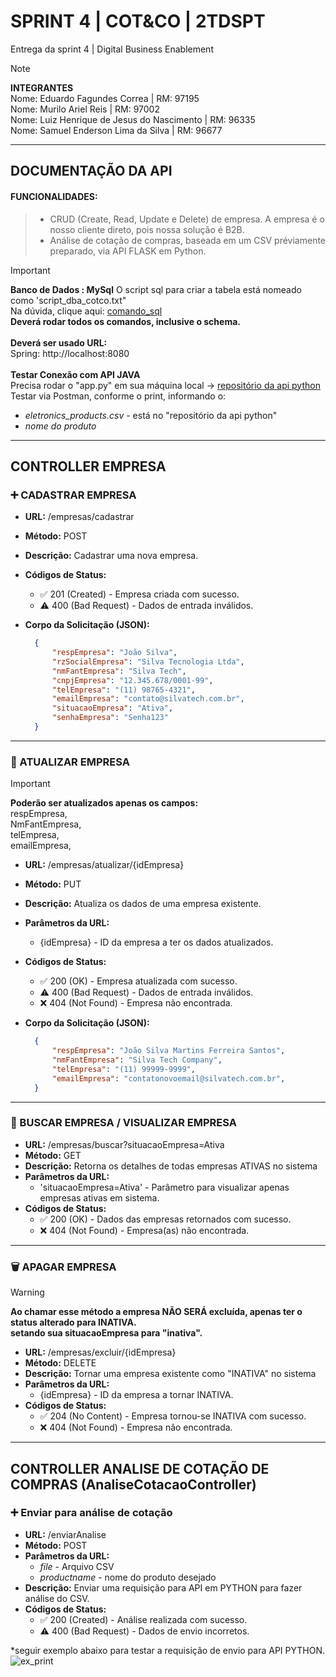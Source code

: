 # SPRINT 4 | COT&CO | 2TDSPT
Entrega da sprint 4 | Digital Business Enablement
> [!NOTE]
>**INTEGRANTES** <BR>
> Nome: Eduardo Fagundes Correa | RM: 97195 <BR>
> Nome: Murilo Ariel Reis | RM: 97002 <BR>
> Nome: Luiz Henrique de Jesus do Nascimento | RM: 96335 <BR>
> Nome: Samuel Enderson Lima da Silva | RM: 96677 <BR>

---
## DOCUMENTAÇÃO DA API
#### FUNCIONALIDADES:
> - CRUD (Create, Read, Update e Delete) de empresa. A empresa é o nosso cliente direto, pois nossa solução é B2B.
> - Análise de cotação de compras, baseada em um CSV préviamente preparado, via API FLASK em Python.<BR>

> [!IMPORTANT]
> **Banco de Dados : MySql**
> O script sql para criar a tabela está nomeado como 'script_dba_cotco.txt" <BR>
> Na dúvida, clique aqui: [comando_sql](https://github.com/luiznsc/cotco_webapi/blob/main/script_dba_cotco.txt) <BR>
> **Deverá rodar todos os comandos, inclusive o schema.** <br>
> <BR>
> **Deverá ser usado URL:** <BR>
> Spring: http://localhost:8080 <BR>
> <BR>
> **Testar Conexão com API JAVA**<BR>
> Precisa rodar o "app.py" em sua máquina local -> [repositório da api python](https://github.com/luiznsc/cotco_ai_api)<BR>
>Testar via Postman, conforme o print, informando o:<br>
>- *eletronics_products.csv* - está no "repositório da api python"<br>
>- *nome do produto*
  ---

## CONTROLLER EMPRESA
### :heavy_plus_sign: CADASTRAR EMPRESA
- **URL:** /empresas/cadastrar
- **Método:** POST
- **Descrição:** Cadastrar uma nova empresa.
- **Códigos de Status:**
  - :white_check_mark: 201 (Created) - Empresa criada com sucesso.
  -  :warning: 400 (Bad Request) - Dados de entrada inválidos.
- **Corpo da Solicitação (JSON):**

  ```json
    {
        "respEmpresa": "João Silva",
        "rzSocialEmpresa": "Silva Tecnologia Ltda",
        "nmFantEmpresa": "Silva Tech",
        "cnpjEmpresa": "12.345.678/0001-99",
        "telEmpresa": "(11) 98765-4321",
        "emailEmpresa": "contato@silvatech.com.br",
        "situacaoEmpresa": "Ativa",
        "senhaEmpresa": "Senha123"
    }

---

### :repeat: ATUALIZAR EMPRESA
> [!IMPORTANT]
> **Poderão ser atualizados apenas os campos:** <BR/>
> respEmpresa, <BR/>
> NmFantEmpresa, <BR/>
> telEmpresa,<BR/>
> emailEmpresa, <BR/>

- **URL:** /empresas/atualizar/{idEmpresa}
- **Método:** PUT
- **Descrição:** Atualiza os dados de uma empresa existente.
- **Parâmetros da URL:**
  - {idEmpresa} - ID da empresa a ter os dados atualizados.
- **Códigos de Status:**
  - :white_check_mark: 200 (OK) - Empresa atualizada com sucesso.
  - :warning: 400 (Bad Request) - Dados de entrada inválidos.
  - :x: 404 (Not Found) - Empresa não encontrada.
- **Corpo da Solicitação (JSON):**

  ```json
    {
        "respEmpresa": "João Silva Martins Ferreira Santos",
        "nmFantEmpresa": "Silva Tech Company",
        "telEmpresa": "(11) 99999-9999",
        "emailEmpresa": "contatonovoemail@silvatech.com.br",
    }

---

### :page_with_curl: BUSCAR EMPRESA / VISUALIZAR EMPRESA

- **URL:** /empresas/buscar?situacaoEmpresa=Ativa
- **Método:** GET
- **Descrição:** Retorna os detalhes de todas empresas ATIVAS no sistema
- **Parâmetros da URL:**
  - 'situacaoEmpresa=Ativa' - Parâmetro para visualizar apenas empresas ativas em sistema.
- **Códigos de Status:**
  - :white_check_mark: 200 (OK) - Dados das empresas retornados com sucesso.
  - :x: 404 (Not Found) - Empresa(as) não encontrada.

---

### :wastebasket: APAGAR EMPRESA

> [!WARNING]
> **Ao chamar esse método a empresa NÃO SERÁ excluída, apenas ter o status alterado para INATIVA.** <BR/>
> **setando sua situacaoEmpresa para "inativa".**

- **URL:** /empresas/excluir/{idEmpresa}
- **Método:** DELETE
- **Descrição:** Tornar uma empresa existente como "INATIVA" no sistema
- **Parâmetros da URL:**
  - {idEmpresa} - ID da empresa a tornar INATIVA.
- **Códigos de Status:**
  - :white_check_mark: 204 (No Content) - Empresa tornou-se INATIVA com sucesso.
  - :x: 404 (Not Found) - Empresa não encontrada.
 
---

## CONTROLLER ANALISE DE COTAÇÃO DE COMPRAS (AnaliseCotacaoController)
### :heavy_plus_sign: Enviar para análise de cotação
- **URL:** /enviarAnalise
- **Método:** POST
- **Parâmetros da URL:**
  - *file* - Arquivo CSV
  - *productname* - nome do produto desejado
- **Descrição:** Enviar uma requisição para API em PYTHON para fazer análise do CSV.
- **Códigos de Status:**
  - :white_check_mark: 200 (Created) - Análise realizada com sucesso.
  -  :warning: 400 (Bad Request) - Dados de envio incorretos.
 
*seguir exemplo abaixo para testar a requisição de envio para API PYTHON.
![ex_print](https://github.com/luiznsc/cotco_webapi/assets/111553441/fce56c1a-cb08-4a3d-986d-52ad0a49517e)

